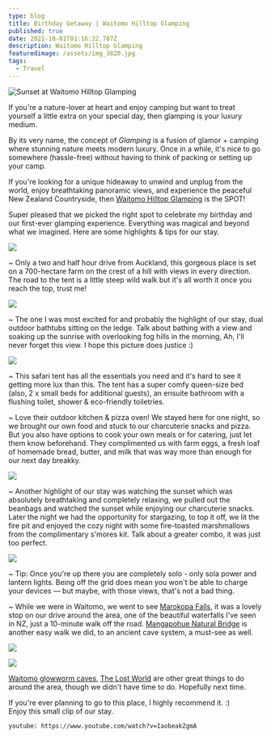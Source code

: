 ```yaml
---
type: blog
title: Birthday Getaway | Waitomo Hilltop Glamping
published: true
date: 2021-10-01T01:16:22.707Z
description: Waitomo Hilltop Glamping
featuredimage: /assets/img_3820.jpg
tags:
  - Travel
---
```

![Sunset at Waitomo Hilltop Glamping](/assets/dji_0147.jpg "Sunset at Waitomo Hilltop Glamping")

If you're a nature-lover at heart and enjoy camping but want to treat yourself a little extra on your special day, then glamping is your luxury medium.

By its very name, the concept of *Glamping* is a fusion of glamor + camping where stunning nature meets modern luxury. Once in a while, it's nice to go somewhere (hassle-free) without having to think of packing or setting up your camp.

If you're looking for a unique hideaway to unwind and unplug from the world, enjoy breathtaking panoramic views, and experience the peaceful New Zealand Countryside, then [Waitomo Hilltop Glamping](https://www.waitomoglamping.nz/) is the SPOT! 

Super pleased that we picked the right spot to celebrate my birthday and our first-ever glamping experience. Everything was magical and beyond what we imagined. Here are some highlights & tips for our stay.

![](/assets/us.jpg)

~ Only a two and half hour drive from Auckland, this gorgeous place is set on a 700-hectare farm on the crest of a hill with views in every direction. The road to the tent is a little steep wild walk but it's all worth it once you reach the top, trust me! 

![](/assets/img_3958.jpg)

~ The one I was most excited for and probably the highlight of our stay, dual outdoor bathtubs sitting on the ledge. Talk about bathing with a view and soaking up the sunrise with overlooking fog hills in the morning, Ah, I'll never forget this view. I hope this picture does justice :) 

![](/assets/img_3934.jpg)

~ This safari tent has all the essentials you need and it's hard to see it getting more lux than this. The tent has a super comfy queen-size bed (also, 2 x small beds for additional guests), an ensuite bathroom with a flushing toilet, shower & eco-friendly toiletries. 

~ Love their outdoor kitchen & pizza oven!
We stayed here for one night, so we brought our own food and stuck to our charcuterie snacks and pizza. But you also have options to cook your own meals or for catering, just let them know beforehand. They complimented us with farm eggs, a fresh loaf of homemade bread, butter, and milk that was way more than enough for our next day breakky. 

![](/assets/img_3807.jpg)

~ Another highlight of our stay was watching the sunset which was absolutely breathtaking and completely relaxing, we pulled out the beanbags and watched the sunset while enjoying our charcuterie snacks. Later the night we had the opportunity for stargazing, to top it off, we lit the fire pit and enjoyed the cozy night with some fire-toasted marshmallows from the complimentary s'mores kit. Talk about a greater combo, it was just too perfect. 

![](/assets/img_3851.jpg)

~ Tip: Once you're up there you are completely solo - only sola power and lantern lights. Being off the grid does mean you won't be able to charge your devices — but maybe, with those views, that's not a bad thing. 

~ While we were in Waitomo, we went to see [Marokopa Falls](https://www.waikatonz.com/experiences/walking-hiking-trails/marokopa-falls-waitomo/), it was a lovely stop on our drive around the area, one of the beautiful waterfalls I've seen in NZ, just a 10-minute walk off the road. [Mangapohue Natural Bridge](https://www.waikatonz.com/experiences/walking-hiking-trails/mangapohue-natural-bridge-waitomo/) is another easy walk we did, to an ancient cave system, a must-see as well. 

![](/assets/img_4197.jpg)

![](/assets/img_3468.jpg)

[Waitomo glowworm caves](https://www.waitomo.com/glowworms-and-caves/waitomo-glowworm-caves), [The Lost World](https://www.waitomo.co.nz/adventure/lost-world-epic-all-day-adventure) are other great things to do around the area, though we didn't have time to do. Hopefully next time. 

If you're ever planning to go to this place, I highly recommend it. :) \
Enjoy this small clip of our stay. 

`youtube: https://www.youtube.com/watch?v=IaobeakZgmA`

